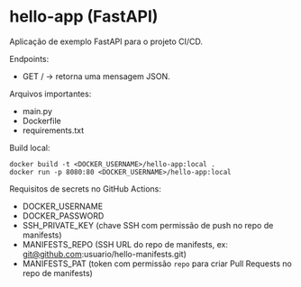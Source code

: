 # hello-app (FastAPI)

Aplicação de exemplo FastAPI para o projeto CI/CD.

Endpoints:
- GET / -> retorna uma mensagem JSON.

Arquivos importantes:
- main.py
- Dockerfile
- requirements.txt

Build local:
```
docker build -t <DOCKER_USERNAME>/hello-app:local .
docker run -p 8080:80 <DOCKER_USERNAME>/hello-app:local
```

Requisitos de secrets no GitHub Actions:
- DOCKER_USERNAME
- DOCKER_PASSWORD
- SSH_PRIVATE_KEY (chave SSH com permissão de push no repo de manifests)
- MANIFESTS_REPO (SSH URL do repo de manifests, ex: git@github.com:usuario/hello-manifests.git)
- MANIFESTS_PAT (token com permissão `repo` para criar Pull Requests no repo de manifests)
